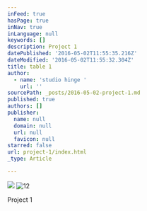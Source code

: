 ```yaml
---
inFeed: true
hasPage: true
inNav: true
inLanguage: null
keywords: []
description: Project 1
datePublished: '2016-05-02T11:55:35.216Z'
dateModified: '2016-05-02T11:55:32.304Z'
title: table 1
author:
  - name: 'studio hinge '
    url: ''
sourcePath: _posts/2016-05-02-project-1.md
published: true
authors: []
publisher:
  name: null
  domain: null
  url: null
  favicon: null
starred: false
url: project-1/index.html
_type: Article

---
```

![](https://the-grid-user-content.s3-us-west-2.amazonaws.com/42f78154-7016-4585-822e-0d177647626d.png)
![12](https://s3-us-west-2.amazonaws.com/the-grid-img/p/2d994189a7624f266881c268cc5a02a37edcb41e.png)

Project 1